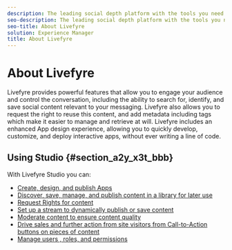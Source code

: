 ```yaml
---
description: The leading social depth platform with the tools you need to engage audiences with the voices they trust the most: their own.
seo-description: The leading social depth platform with the tools you need to engage audiences with the voices they trust the most: their own.
seo-title: About Livefyre
solution: Experience Manager
title: About Livefyre
---
```


# About Livefyre

Livefyre provides powerful features that allow you to engage your audience and control the conversation, including the ability to search for, identify, and save social content relevant to your messaging. Livefyre also allows you to request the right to reuse this content, and add metadata including tags which make it easier to manage and retrieve at will. Livefyre includes an enhanced App design experience, allowing you to quickly develop, customize, and deploy interactive apps, without ever writing a line of code.

## Using Studio {#section_a2y_x3t_bbb}

With Livefyre Studio you can:
* [Create, design, and publish Apps](c_about_apps.md#c_about_apps)
* [Discover, save, manage, and publish content in a library for later use](c_library.md#c_library)
* [Request Rights for content](t_send_a_rights_request_to_own_a_digital_asset.md#t_send_a_rights_request_to_own_a_digital_asset)
* [Set up a stream to dynamically publish or save content](t_create_a_new_stream.md#t_create_a_new_stream)
* [Moderate content to ensure content quality](c_setting_up_moderation.md#c_setting_up_moderation)
* [Drive sales and further action from site visitors from Call-to-Action buttons on pieces of content](c_ugc_commerce.md#c_ugc_commerce)
* [Manage users , roles, and permissions](c_about_apps.md#c_about_apps)

